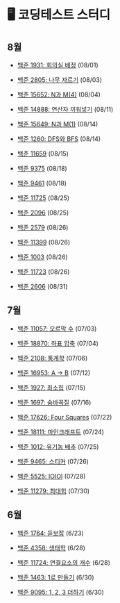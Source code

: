 # 🖥️ 코딩테스트 스터디

## 8월

- [백준 1931: 회의실 배정](https://www.acmicpc.net/problem/1931) (08/01)

- [백준 2805: 나무 자르기](https://www.acmicpc.net/problem/2805) (08/03)

- [백준 15652: N과 M(4)](https://www.acmicpc.net/problem/15652) (08/04)

- [백준 14888: 연산자 끼워넣기](https://www.acmicpc.net/problem/14888) (08/11)

- [백준 15649: N과 M(1)](https://www.acmicpc.net/problem/15649) (08/14)

- [백준 1260: DFS와 BFS](https://www.acmicpc.net/problem/1260) (08/14)

- [백준 11659](https://www.acmicpc.net/problem/11659) (08/15)

- [백준 9375](https://www.acmicpc.net/problem/9375) (08/18)

- [백준 9461](https://www.acmicpc.net/problem/9461) (08/18)

- [백준 11725](https://www.acmicpc.net/problem/11725) (08/25)

- [백준 2096](https://www.acmicpc.net/problem/2096) (08/25)

- [백준 2579](https://www.acmicpc.net/problem/2579) (08/26)

- [백준 11399](https://www.acmicpc.net/problem/11399) (08/26)

- [백준 1003](https://www.acmicpc.net/problem/1003) (08/26)

- [백준 11723](https://www.acmicpc.net/problem/11723) (08/26)

- [백준 2606](https://www.acmicpc.net/problem/2606) (08/31)

## 7월

- [백준 11057: 오르막 수](https://www.acmicpc.net/problem/11057) (07/03)

- [백준 18870: 좌표 압축](https://www.acmicpc.net/problem/18870) (07/04)

- [백준 2108: 통계학](https://www.acmicpc.net/problem/2180) (07/06)

- [백준 16953: A -> B](https://www.acmicpc.net/problem/16953) (07/12)

- [백준 1927: 최소힙](https://www.acmicpc.net/problem/1927) (07/15)

- [백준 1697: 숨바꼭질](https://www.acmicpc.net/problem/1927) (07/16)

- [백준 17626: Four Squares](https://www.acmicpc.net/problem/17626) (07/22)

- [백준 18111: 마인크래프트](https://www.acmicpc.net/problem/18111) (07/24)

- [백준 1012: 유기농 배추](https://www.acmicpc.net/problem/1012) (07/25)

- [백준 9465: 스티커](https://www.acmicpc.net/problem/9465) (07/26)

- [백준 5525: IOIOI](https://www.acmicpc.net/problem/5525) (07/28)

- [백준 11279: 최대힙](https://www.acmicpc.net/problem/11279) (07/30)

## 6월

- [백준 1764: 듣보잡](https://www.acmicpc.net/problem/1764) (6/23)

- [백준 4358: 생태학](https://www.acmicpc.net/problem/4358) (6/28)

- [백준 11724: 연결요소의 개수](https://www.acmicpc.net/problem/11724) (6/28)

- [백준 1463: 1로 만들기](https://www.acmicpc.net/problem/1463) (6/30)

- [백준 9095: 1, 2, 3 더하기](https://www.acmicpc.net/problem/9095) (6/30)
